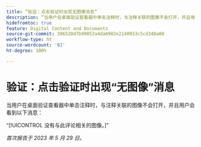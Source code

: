 ```yaml
---
title: “验证：点击验证时出现无图像消息”
description: “当用户在桌面验证查看器中单击注释时，与注释关联的图像不会打开，并且用户会看到一条消息。”
hidefromtoc: true
feature: Digital Content and Documents
source-git-commit: 386528d7b99053a4da6982e2140933c5cd348a08
workflow-type: ht
source-wordcount: '81'
ht-degree: 100%

---
```



# 验证：点击验证时出现“无图像”消息

当用户在桌面验证查看器中单击注释时，与注释关联的图像不会打开，并且用户会看到以下消息：

“[!UICONTROL 没有与此评论相关的图像。]”

_首次报告于 2023 年 5 月 29 日。_
